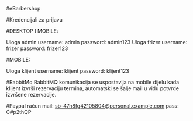 #eBarbershop

#Kredencijali za prijavu

#DESKTOP I MOBILE:

Uloga admin
  username: admin
  password: admin123
Uloga frizer 
  username: frizer
  password: frizer123


#MOBILE:

Uloga klijent 
  username: klijent
  password: klijent123

#RabbitMq
RabbitMQ komunikacija se uspostavlja na mobile dijelu kada klijent izvrši rezervaciju termina, automatski se šalje mail u vidu potvrde izvršene rezervacije.


#Paypal račun
mail: sb-47n8fg42105804@personal.example.com
pass: C#p2thQP

